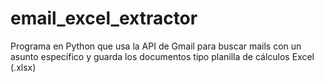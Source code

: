# email_excel_extractor
Programa en Python que usa la API de Gmail para buscar mails con un asunto específico y guarda los documentos tipo planilla de cálculos Excel (.xlsx)
